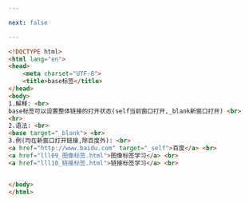 ```yaml
---

next: false

---
```




<BlogInfo id="133" title="12.base标签" author="白日梦想猿" pv=0 read_times=0 pre_cost_time="0分19秒" category="html5学习" tag_list="['html5学习']" create_time="2020.07.14 16:39:34" update_time="2020.07.14 16:46:35" />

```html
<!DOCTYPE html>
<html lang="en">
<head>
    <meta charset="UTF-8">
    <title>base标签</title>
</head>
<body>
1.解释: <br>
base标签可以设置整体链接的打开状态(self当前窗口打开,_blank新窗口打开) <br>
<hr>
2.语法: <br>
<base target="_blank"> <br>
3.例(均在新窗口打开链接,除百度外): <br>
<a href="http://www.baidu.com" target="_self">百度</a> <br>
<a href="lll09_图像标签.html">图像标签学习</a> <br>
<a href="lll10_链接标签.html">链接标签学习</a> <br>


</body>
</html>
```



<ActionBox />
